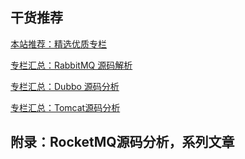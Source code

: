 ## 干货推荐

[本站推荐：精选优质专栏](https://tech.souyunku.com/?page_id=2)

[专栏汇总：RabbitMQ 源码解析](https://tech.souyunku.com/?p=364)

[专栏汇总：Dubbo 源码分析](https://tech.souyunku.com/?p=602)

[专栏汇总：Tomcat源码分析](https://tech.souyunku.com/?p=5976)

## 附录：RocketMQ源码分析，系列文章
